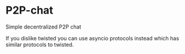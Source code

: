 # P2P-chat
Simple decentralized P2P chat

If you dislike twisted you can use asyncio protocols instead which has similar protocols to twisted.